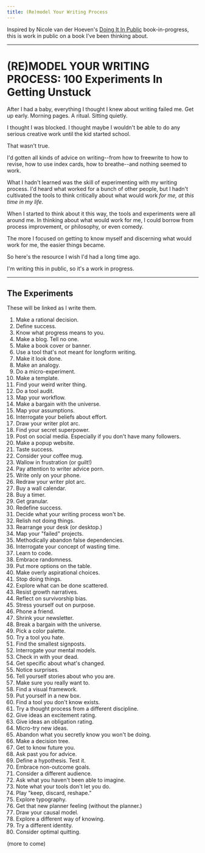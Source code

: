 ```yaml
---
title: (Re)model Your Writing Process
---
```

Inspired by Nicole van der Hoeven's [Doing It In Public](https://doingitinpublic.com/) book-in-progress, this is work in public on a book I've been thinking about.

---
# (RE)MODEL YOUR WRITING PROCESS: 100 Experiments In Getting Unstuck

After I had a baby, everything I thought I knew about writing failed me. Get up early. Morning pages. A ritual. Sitting quietly.

I thought I was blocked. I thought maybe I wouldn't be able to do any serious creative work until the kid started school.

That wasn't true.

I'd gotten all kinds of advice on writing--from how to freewrite to how to revise, how to use index cards, how to breathe--and nothing seemed to work.

What I hadn't learned was the skill of experimenting with my writing process. I'd heard what worked for a bunch of other people, but I hadn't cultivated the tools to think critically about what would work *for me, at this time in my life.*

When I started to think about it this way, the tools and experiments were all around me. In thinking about what would work for me, I could borrow from process improvement, or philosophy, or even comedy.

The more I focused on getting to know myself and discerning what would work for me, the easier things became.

So here's the resource I wish I'd had a long time ago.

I'm writing this in public, so it's a work in progress.

---
## The Experiments

These will be linked as I write them.

1. Make a rational decision.
2. Define success.
3. Know what progress means to you.
4. Make a blog. Tell no one.
5. Make a book cover or banner.
6. Use a tool that's not meant for longform writing.
7. Make it look done.
8. Make an analogy.
9. Do a micro-experiment.
10. Make a template.
11. Find your weird writer thing.
12. Do a tool audit.
13. Map your workflow.
14. Make a bargain with the universe.
15. Map your assumptions.
16. Interrogate your beliefs about effort.
17. Draw your writer plot arc.
18. Find your secret superpower.
19. Post on social media. Especially if you don't have many followers.
20. Make a popup website.
21. Taste success.
22. Consider your coffee mug.
23. Wallow in frustration (or guilt!)
24. Pay attention to writer advice porn.
25. Write only on your phone.
26. Redraw your writer plot arc.
27. Buy a wall calendar.
28. Buy a timer.
29. Get granular.
30. Redefine success.
31. Decide what your writing process won't be.
32. Relish not doing things.
33. Rearrange your desk (or desktop.)
34. Map your "failed" projects.
35. Methodically abandon false dependencies.
36. Interrogate your concept of wasting time.
37. Learn to code.
38. Embrace randomness.
39. Put more options on the table.
40. Make overly aspirational choices.
41. Stop doing things.
42. Explore what can be done scattered.
43. Resist growth narratives.
44. Reflect on survivorship bias.
45. Stress yourself out on purpose.
46. Phone a friend.
47. Shrink your newsletter.
48. Break a bargain with the universe.
49. Pick a color palette.
50. Try a tool you hate.
51. Find the smallest signposts.
52. Interrogate your mental models.
53. Check in with your dead.
54. Get specific about what's changed.
55. Notice surprises.
56. Tell yourself stories about who you are.
57. Make sure you really want to.
58. Find a visual framework.
59. Put yourself in a new box.
60. Find a tool you don't know exists.
61. Try a thought process from a different discipline.
62. Give ideas an excitement rating.
63. Give ideas an obligation rating.
64. Micro-try new ideas.
65. Abandon what you secretly know you won't be doing.
66. Make a decision tree.
67. Get to know future you.
68. Ask past you for advice.
69. Define a hypothesis. Test it.
70. Embrace non-outcome goals.
71. Consider a different audience.
72. Ask what you haven't been able to imagine.
73. Note what your tools don't let you do.
74. Play "keep, discard, reshape."
75. Explore typography.
76. Get that new planner feeling (without the planner.)
77. Draw your causal model.
78. Explore a different way of knowing.
79. Try a different identity.
80. Consider optimal quitting.

(more to come)